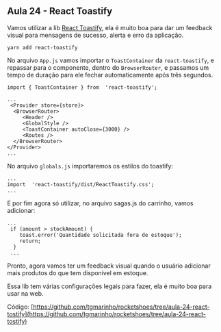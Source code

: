 ## Aula 24 - React Toastify

Vamos utilizar a lib [React Toastify](https://github.com/fkhadra/react-toastify), ela é muito boa para dar um feedback visual para mensagens de sucesso, alerta e erro da aplicação.

```
yarn add react-toastify 
```

No arquivo `App.js` vamos importar o `ToastContainer` da `react-toastify`,  e repassar para o componente, dentro do `BrowserRouter`, e passamos um tempo de duração para ele fechar automaticamente após três segundos.
 
```
import { ToastContainer } from  'react-toastify';

...
 <Provider store={store}>
  <BrowserRouter>
     <Header />
     <GlobalStyle />
     <ToastContainer autoClose={3000} />
     <Routes />
  </BrowserRouter>
</Provider>
...
```

No arquivo `globals.js` importaremos os estilos do toastify:

```
...
import  'react-toastify/dist/ReactToastify.css';
...
```

E por fim agora só utilizar, no arquivo sagas.js do carrinho, vamos adicionar:

```
...
 if (amount > stockAmount) {
    toast.error('Quantidade solicitada fora de estoque');
    return;
  }
 ...
```

Pronto, agora vamos ter um feedback visual quando o usuário adicionar mais produtos do que tem disponível em estoque.

Essa lib tem várias configurações legais para fazer, ela é muito boa para usar na web.



Código: [https://github.com/tgmarinho/rocketshoes/tree/aula-24-react-tostify](https://github.com/tgmarinho/rocketshoes/tree/aula-24-react-tostify)

